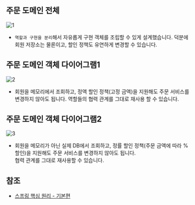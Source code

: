 ## 주문 도메인 전체
![1](https://raw.githubusercontent.com/smpark1020/tistory/master/Spring/%5B%EC%8A%A4%ED%94%84%EB%A7%81%20%ED%95%B5%EC%8B%AC%20%EC%9B%90%EB%A6%AC%20-%20%EA%B8%B0%EB%B3%B8%ED%8E%B8%5D%20%EC%A3%BC%EB%AC%B8%EA%B3%BC%20%ED%95%A0%EC%9D%B8%20%EB%8F%84%EB%A9%94%EC%9D%B8%20%EC%84%A4%EA%B3%84/1.PNG)
* ```역할과 구현을 분리```해서 자유롭게 구현 객체를 조립할 수 있게 설계했습니다. 덕분에 회원 저장소는 물론이고, 할인 정책도 유연하게 변경할 수 있습니다.

## 주문 도메인 객체 다이어그램1
![2](https://raw.githubusercontent.com/smpark1020/tistory/master/Spring/%5B%EC%8A%A4%ED%94%84%EB%A7%81%20%ED%95%B5%EC%8B%AC%20%EC%9B%90%EB%A6%AC%20-%20%EA%B8%B0%EB%B3%B8%ED%8E%B8%5D%20%EC%A3%BC%EB%AC%B8%EA%B3%BC%20%ED%95%A0%EC%9D%B8%20%EB%8F%84%EB%A9%94%EC%9D%B8%20%EC%84%A4%EA%B3%84/2.PNG)
* 회원을 메모리에서 조회하고, 정액 할인 정책(고정 금액)을 지원해도 주문 서비스를 변경하지 않아도 됩니다. 역할들의 협력 관계를 그대로 재사용 할 수 있습니다.

## 주문 도메인 객체 다이어그램2
![3](https://raw.githubusercontent.com/smpark1020/tistory/master/Spring/%5B%EC%8A%A4%ED%94%84%EB%A7%81%20%ED%95%B5%EC%8B%AC%20%EC%9B%90%EB%A6%AC%20-%20%EA%B8%B0%EB%B3%B8%ED%8E%B8%5D%20%EC%A3%BC%EB%AC%B8%EA%B3%BC%20%ED%95%A0%EC%9D%B8%20%EB%8F%84%EB%A9%94%EC%9D%B8%20%EC%84%A4%EA%B3%84/3.PNG)
* 회원을 메모리가 아닌 실제 DB에서 조회하고, 정률 할인 정책(주문 금액에 따라 % 할인)을 지원해도 주문 서비스를 변경하지 않아도 됩니다.   
협력 관계를 그대로 재사용할 수 있습니다.

## 참조
* [스프링 핵심 원리 - 기본편](https://www.inflearn.com/course/%EC%8A%A4%ED%94%84%EB%A7%81-%ED%95%B5%EC%8B%AC-%EC%9B%90%EB%A6%AC-%EA%B8%B0%EB%B3%B8%ED%8E%B8/dashboard)